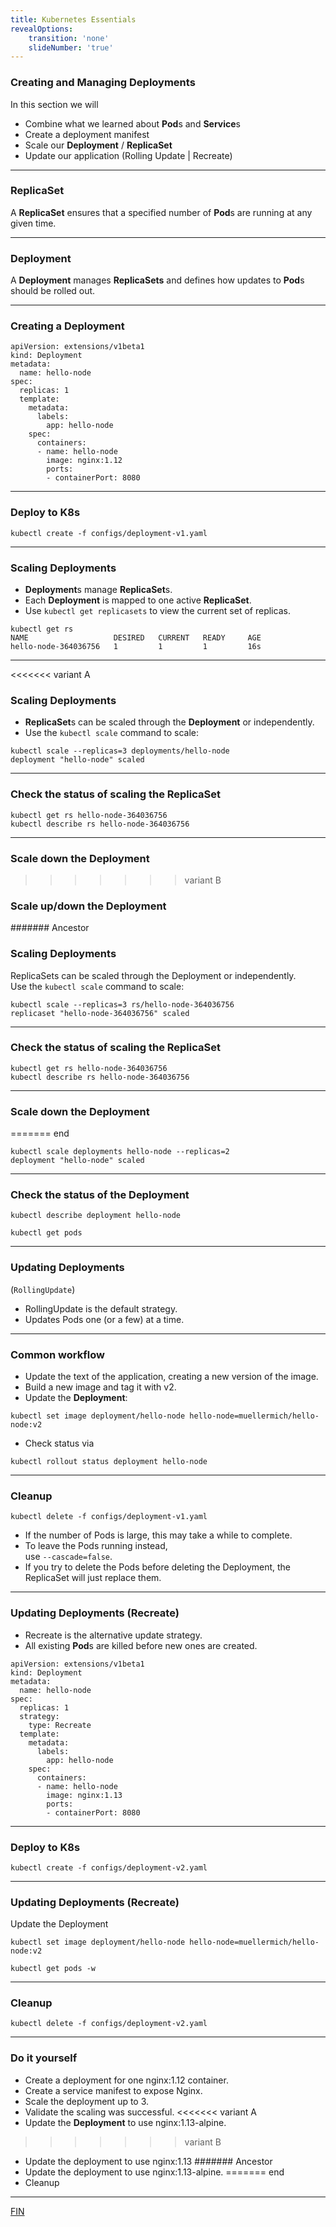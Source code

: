 ```yaml
---
title: Kubernetes Essentials
revealOptions:
    transition: 'none'
    slideNumber: 'true'
---
```


### Creating and Managing **Deployment**s

In this section we will

* Combine what we learned about **Pod**s and **Service**s
* Create a deployment manifest
* Scale our **Deployment** / **ReplicaSet**
* Update our application (Rolling Update | Recreate)

---

### ReplicaSet

A **ReplicaSet** ensures that a specified number of **Pod**s are running at any given time.

---

### Deployment

A **Deployment** manages **ReplicaSets** and defines how updates to **Pod**s should be rolled out.

---

### Creating a Deployment

```
apiVersion: extensions/v1beta1
kind: Deployment
metadata:
  name: hello-node
spec:
  replicas: 1
  template:
    metadata:
      labels:
        app: hello-node
    spec:
      containers:
      - name: hello-node
        image: nginx:1.12
        ports:
        - containerPort: 8080
```

---

### Deploy to K8s

```
kubectl create -f configs/deployment-v1.yaml
```

---

### Scaling **Deployment**s

* **Deployment**s manage **ReplicaSet**s.
* Each **Deployment** is mapped to one active **ReplicaSet**.
* Use `kubectl get replicasets` to view the current set of replicas.

```
kubectl get rs
NAME                   DESIRED   CURRENT   READY     AGE
hello-node-364036756   1         1         1         16s
```

---

<<<<<<< variant A
### Scaling Deployments

* **ReplicaSet**s can be scaled through the **Deployment** or independently.  
* Use the `kubectl scale` command to scale:

```
kubectl scale --replicas=3 deployments/hello-node
deployment "hello-node" scaled
```

---

### Check the status of scaling the ReplicaSet
```
kubectl get rs hello-node-364036756
kubectl describe rs hello-node-364036756
```

---

### Scale down the **Deployment**
>>>>>>> variant B
### Scale up/down the Deployment
####### Ancestor
### Scaling Deployments

ReplicaSets can be scaled through the Deployment or independently.  
Use the `kubectl scale` command to scale:

```
kubectl scale --replicas=3 rs/hello-node-364036756
replicaset "hello-node-364036756" scaled
```

----

### Check the status of scaling the ReplicaSet
```
kubectl get rs hello-node-364036756
kubectl describe rs hello-node-364036756
```

----

### Scale down the Deployment
======= end

```
kubectl scale deployments hello-node --replicas=2
deployment "hello-node" scaled
```

---

### Check the status of the **Deployment**

```
kubectl describe deployment hello-node
```
```
kubectl get pods
```

---

### Updating Deployments 

(`RollingUpdate`)

* RollingUpdate is the default strategy.
* Updates Pods one (or a few) at a time.

----

### Common workflow

* Update the text of the application, creating a new version of the image.
* Build a new image and tag it with v2.
* Update the **Deployment**:

```
kubectl set image deployment/hello-node hello-node=muellermich/hello-node:v2
```

* Check status via 

```
kubectl rollout status deployment hello-node
```

---

### Cleanup

```
kubectl delete -f configs/deployment-v1.yaml
```
* If the number of Pods is large, this may take a while to complete.
* To leave the Pods running instead,  
use `--cascade=false`.
* If you try to delete the Pods before deleting the Deployment, the ReplicaSet will just replace them.

---

### Updating Deployments (Recreate)

* Recreate is the alternative update strategy.
* All existing **Pod**s are killed before new ones are created.

```
apiVersion: extensions/v1beta1
kind: Deployment
metadata:
  name: hello-node
spec:
  replicas: 1
  strategy:
    type: Recreate
  template:
    metadata:
      labels:
        app: hello-node
    spec:
      containers:   
      - name: hello-node
        image: nginx:1.13
        ports:
        - containerPort: 8080
```

---

### Deploy to K8s

```
kubectl create -f configs/deployment-v2.yaml
```

---

### Updating Deployments (Recreate)

Update the Deployment
```
kubectl set image deployment/hello-node hello-node=muellermich/hello-node:v2

kubectl get pods -w
```

---

### Cleanup

```
kubectl delete -f configs/deployment-v2.yaml
```

---

### Do it yourself

* Create a deployment for one nginx:1.12 container.
* Create a service manifest to expose Nginx.
* Scale the deployment up to 3.
* Validate the scaling was successful.
<<<<<<< variant A
* Update the **Deployment** to use nginx:1.13-alpine.
>>>>>>> variant B
* Update the deployment to use nginx:1.13
####### Ancestor
* Update the deployment to use nginx:1.13-alpine.
======= end
* Cleanup

----

[FIN](../01_outline.md)
